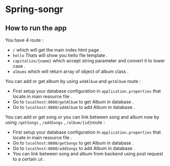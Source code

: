 # Spring-songr
## How to run the app 

You have 4 route : 
- `/` which will get the main index html page .
- `hello` Thats will show you hello file template .
- `capitalize/{name}` which accept string parameter and convert it to lower case . 
- `albums` which will return array of object of album class .

You can add or get album by using `addAlbum` and `getAlbum` route : 
- First setup your database configuration in `application.properties` that locate in main resource file . 
- Go to `localhost:8080/getAlbum` to get Album in database . 
- Go to `localhost:8080/addAlbum` to add Album in database .


You can add or get song or you can link between song and album now by using `/getSongs` ,  `/addSongs` , `/album/{id}`route :
- First setup your database configuration in `application.properties` that locate in main resource file .
- Go to `localhost:8080/getSongs` to get Album in database .
- Go to `localhost:8080/addSongs` to add Album in database .
- You can link between song and album from backend using post request to a certain `id` . 


